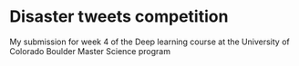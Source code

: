 # Disaster tweets competition

My submission for week 4 of the Deep learning course at the University of Colorado Boulder Master Science program
